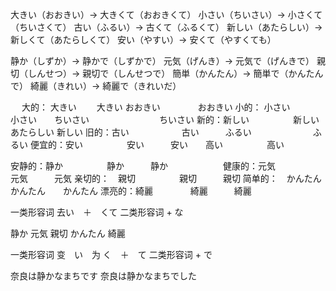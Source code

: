 大きい（おおきい）→ 大きくて（おおきくて）
小さい（ちいさい）→ 小さくて（ちいさくて）
古い（ふるい）→ 古くて（ふるくて）
新しい（あたらしい）→ 新しくて（あたらしくて）
安い（やすい）→ 安くて（やすくても）


静か（しずか）→ 静かで（しずかで）
元気（げんき）→ 元気で（げんきで）
親切（しんせつ）→ 親切で（しんせつで）
簡単（かんたん）→ 簡単で（かんたんで）
綺麗（きれい）→ 綺麗で（きれいだ）

　
大的： 大きい    　　大きい   おおきい      　　　　おおきい
小的： 小さい　　　　小さい　　ちいさい　　　　　　　　ちいさい
新的：新しい　　　　　新しい　　あたらしい          新しい
旧的：古い　　　　　　古い　　　ふるい　　　　　　　ふるい
便宜的：安い　　　　　安い　　　安い　　高い　　　　　高い
　

安静的：静か　　　　　静か　　　静か　　　　　　
健康的：元気　　　　　元気　　　元気
亲切的：　親切　　　　　親切　　　親切
简单的：　かんたん　　　かんたん　　かんたん
漂亮的：綺麗  　　　　綺麗　　　綺麗

一类形容词 去い　＋　くて
二类形容词 + な

静か
元気
親切
かんたん
綺麗

一类形容词 变　い　为 く　＋　て
二类形容词 + で

奈良は静かなまちです
奈良は静かなまちでした
